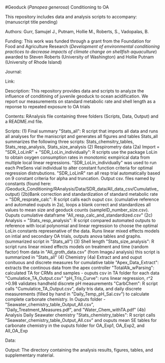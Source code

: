 #Geoduck (_Panopea generosa_) Conditioning to OA

This repository includes data and analysis scripts to accompany: (manuscript title pending)

Authors: Gurr, Samujel J., Putnam, Hollie M., Roberts, S., Vadopalas, B.

Funding: This work was funded through a grant from the Foundation for Food and Agriculture Research (_Development of environmental conditioning practices to decrease impacts of climate change on shellfish aquaculture_) awarded to Steven Roberts (University of Washington) and Hollie Putnam (University of Rhode Island)

Journal:

Link:

Description: This repository provides data and scripts to analyze the influence of conditining of juvenile geoduck to ocean acidification. We report our measurements on standard metabolic rate and shell length as a reponse to repeated exposure to OA trials

Contents: RAnalysis file containing three folders (Scripts, Data, Output) and a README.md file.

Scripts:
(1) Final summary
"Stats_all": R script that imports all data and runs all analyses for the maniscript and generates all figures and tables
Stats_all summarizes the following three scripts: Stats_chemsitry_tables, Stats_resp_analysis, Stats_size_analysis
(2) Respirometry data
(2a) Import = "SDR_LoLinR" + "SDR_LoLin_individually": R scripts use the package LoLin to obtain oxygen consumption rates in monotomic exmpirical data from multiple local linear regressions. "SDR_LoLin_individually" was used to run each PreSens vial individual to alter constant function criteria for optimal regression distrubutions. "SDR_LoLinR" ran all resp trial automatically based on 9 constant criteria for alpha and truncation. Output csv. files named by constants (found here: /Geoduck_Conditioning/RAnalysis/Data/SDR_data/All_data_csv/Cumulative_output)
(2b)Bank correction and standardization of standard metabolic rate = "SDR_resprate_calc": R script calls each ouput csv. (cumulative reference and automated ouputs in 2a), loops a blank correct and standardizes all values to mean size and geoduck counts (sampleID_number_size.csv). Ouputs cumulative dataframe "All_resp_calc_and_standardized.csv"
(2c) Analysis = "Stats_resp_analysis": R script compared automated outputs to reference with local polynomial and linear regression to choose the optimal LoLin constants represenative of the data. Runs linear mixed effects models on intial and secondary OA trials, outputs anova tables and graphs. (summarized script in "Stats_all")
(3) Shell length
"Stats_size_analysis": R script runs linear mixed effects models on treatment and time (random factor) from data in "All_groth_data.csv" (from ImageJ analysis)
this script is summarized in "Stats_all"
(4) Chemistry
(4a) Extract and and ouput conituous and discrete measures for cumulative table
"Apex_Data_Extract": extracts the continous data from the apex controller
"TotalAlk_wParsing": calculated TA for CRMs and samples - ouputs csv in TA folder for each data "Cumulatice_TA_Output.csv"
"pH_Tris_Curve": runs linear regression, r^2 >0.98 validates handheld discrete pH measurements
"CarbChem": R script calls "Cumulatice_TA_Output.csv", daily tris data, and daily discrete measurements (filled by hand in "Daily_Temp_pH_Sal.csv") to calculate complete carbonate chemistry. In Ouputs folder - "Seawater_chemistry_table_Output_All.csv", "Daily_Treatment_Measures.pdf", and "Water_Chem_withTA.pdf"
(4b) Analysis Daily Seawater chemistry
"Stats_chemistry_tables": R script calls "Seawater_chemistry_table_Output_All.csv" and ouputs mean SE tables for carbonate chemistry in the ouputs folder for OA_Exp1, OA_Exp2, and All_OA_Exp

Data:

Output: The directory containing the analysis results, figures, tables, and supplementary material.
